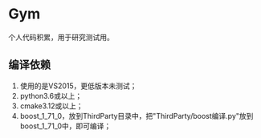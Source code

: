 ﻿# Gym

个人代码积累，用于研究测试用。

## 编译依赖

1. 使用的是VS2015，更低版本未测试；
2. python3.6或以上；
3. cmake3.12或以上；
4. boost_1_71_0，放到ThirdParty目录中，把"ThirdParty/boost编译.py"放到boost_1_71_0中，即可编译；
